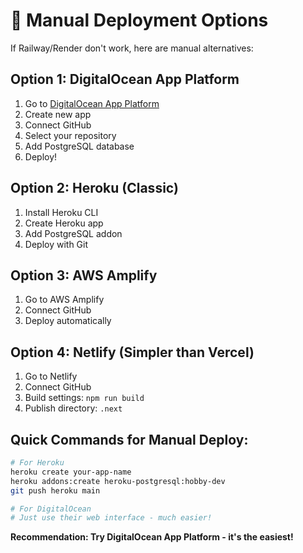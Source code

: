# 🚀 Manual Deployment Options

If Railway/Render don't work, here are manual alternatives:

## Option 1: DigitalOcean App Platform
1. Go to [DigitalOcean App Platform](https://cloud.digitalocean.com/apps)
2. Create new app
3. Connect GitHub
4. Select your repository
5. Add PostgreSQL database
6. Deploy!

## Option 2: Heroku (Classic)
1. Install Heroku CLI
2. Create Heroku app
3. Add PostgreSQL addon
4. Deploy with Git

## Option 3: AWS Amplify
1. Go to AWS Amplify
2. Connect GitHub
3. Deploy automatically

## Option 4: Netlify (Simpler than Vercel)
1. Go to Netlify
2. Connect GitHub
3. Build settings: `npm run build`
4. Publish directory: `.next`

## Quick Commands for Manual Deploy:

```bash
# For Heroku
heroku create your-app-name
heroku addons:create heroku-postgresql:hobby-dev
git push heroku main

# For DigitalOcean
# Just use their web interface - much easier!
```

**Recommendation: Try DigitalOcean App Platform - it's the easiest!**

